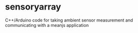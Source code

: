 # sensoryarray
C++/Arduino code for taking ambient sensor measurement and communicating with a meanjs application
